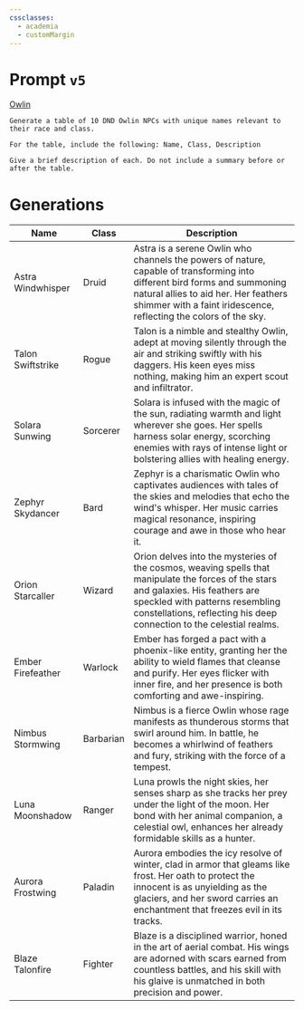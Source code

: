 ```yaml
---
cssclasses:
  - academia
  - customMargin
---
```

# Prompt ``v5``
[Owlin](file:///D:\Documents\Notes\DND\DND\Quartz\DM\Homebrew\Sapient\Owlin)
```
Generate a table of 10 DND Owlin NPCs with unique names relevant to their race and class.

For the table, include the following: Name, Class, Description

Give a brief description of each. Do not include a summary before or after the table.
```

# Generations

| Name              | Class     | Description                                                                                                                                                                                                                                    |
| ----------------- | --------- | ---------------------------------------------------------------------------------------------------------------------------------------------------------------------------------------------------------------------------------------------- |
| Astra Windwhisper | Druid     | Astra is a serene Owlin who channels the powers of nature, capable of transforming into different bird forms and summoning natural allies to aid her. Her feathers shimmer with a faint iridescence, reflecting the colors of the sky.         |
| Talon Swiftstrike | Rogue     | Talon is a nimble and stealthy Owlin, adept at moving silently through the air and striking swiftly with his daggers. His keen eyes miss nothing, making him an expert scout and infiltrator.                                                  |
| Solara Sunwing    | Sorcerer  | Solara is infused with the magic of the sun, radiating warmth and light wherever she goes. Her spells harness solar energy, scorching enemies with rays of intense light or bolstering allies with healing energy.                             |
| Zephyr Skydancer  | Bard      | Zephyr is a charismatic Owlin who captivates audiences with tales of the skies and melodies that echo the wind's whisper. Her music carries magical resonance, inspiring courage and awe in those who hear it.                                 |
| Orion Starcaller  | Wizard    | Orion delves into the mysteries of the cosmos, weaving spells that manipulate the forces of the stars and galaxies. His feathers are speckled with patterns resembling constellations, reflecting his deep connection to the celestial realms. |
| Ember Firefeather | Warlock   | Ember has forged a pact with a phoenix-like entity, granting her the ability to wield flames that cleanse and purify. Her eyes flicker with inner fire, and her presence is both comforting and awe-inspiring.                                 |
| Nimbus Stormwing  | Barbarian | Nimbus is a fierce Owlin whose rage manifests as thunderous storms that swirl around him. In battle, he becomes a whirlwind of feathers and fury, striking with the force of a tempest.                                                        |
| Luna Moonshadow   | Ranger    | Luna prowls the night skies, her senses sharp as she tracks her prey under the light of the moon. Her bond with her animal companion, a celestial owl, enhances her already formidable skills as a hunter.                                     |
| Aurora Frostwing  | Paladin   | Aurora embodies the icy resolve of winter, clad in armor that gleams like frost. Her oath to protect the innocent is as unyielding as the glaciers, and her sword carries an enchantment that freezes evil in its tracks.                      |
| Blaze Talonfire   | Fighter   | Blaze is a disciplined warrior, honed in the art of aerial combat. His wings are adorned with scars earned from countless battles, and his skill with his glaive is unmatched in both precision and power.                                     |